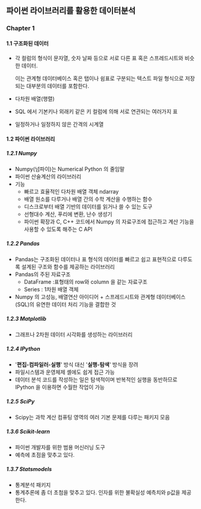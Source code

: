 ## 파이썬 라이브러리를 활용한 데이터분석

### Chapter 1

#### 1.1 구조화된 데이터

- 각 컬럼의 형식이 문자열, 숫자 날짜 등으로 서로 다른 표 혹은 스프레드시트와 비슷한 데이터.

  이는 관계형 데이터베이스 혹은 탭이나 쉼표로 구분되는 텍스트 파일 형식으로 저장되는 대부분의 데이터를 포함한다.

- 다차원 배열(행렬)

- SQL 에서 기본키나 외래키 같은 키 컬럼에 의해 서로 연관되는 여러가지 표

- 일정하거나 일정하지 않은 간격의 시계열



#### 1.2 파이썬 라이브러리

##### 1.2.1 Numpy

- Numpy(넘파이)는 Numerical Python 의 줄임말
- 파이썬 산술계산의 라이브러리
- 기능
  - 빠르고 효율적인 다차원 배열 객체 ndarray
  - 배열 원소를 다루거나 배열 간의 수학 계산을 수행하는 함수
  - 디스크로부터 배열 기반의 데이터를 읽거나 쓸 수 있는 도구
  - 선형대수 계산, 푸리에 변환, 난수 생성기
  - 파이썬 확장과 C, C++ 코드에서 Numpy 의 자료구조에 접근하고 계산 기능을 사용할 수 있도록 해주는 C API



##### 1.2.2 Pandas

- Pandas는 구조화된 데이터나 표 형식의 데이터를 빠르고 쉽고 표현적으로 다루도록 설계된 구조와 함수를 제공하는 라이브러리
- Pandas의 주된 자료구조
  - DataFrame :표형태의 row와  column  을 같는 자료구조
  - Series : 1차원 배열 객체
- Numpy 의 고성능, 배열연산 아이디어 + 스프레드시트와 관계형 데이터베이스(SQL)의 유연한 데이터 처리 기능을 결합한 것



##### 1.2.3 Matplotlib

- 그래프나 2차원 데이터 시각화를 생성하는 라이브러리



##### 1.2.4 IPython

- '**편집-컴파일러-실행**' 방식 대신 '**실행-탐색**' 방식을 장려
- 파일시스템과 운영체제 셸에도 쉽게 접근 가능
- 데이터 분석 코드를 작성하는 일은 탐색적이며 반복적인 실행을 동반하므로 IPython 을 이용하면 수월한 작업이 가능



##### 1.2.5 SciPy

- Scipy는 과학 계산 컴퓨팅 영역의 여러 기본 문제를 다루는 패키지 모음



##### 1.3.6  Scikit-learn 

- 파이썬 개발자를 위한 범용 머신러닝 도구
- 예측에 초점을 맞추고 있다.



##### 1.3.7 Statsmodels

- 통계분석 패키지
- 통계추론에 좀 더 초첨을 맞추고 있다. 인자를 위한 불확실성 예측치와 p값을 제공한다.



